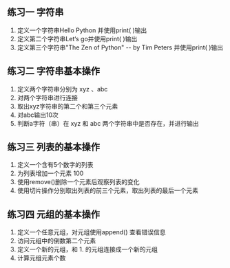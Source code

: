 ## 练习一 字符串

1. 定义一个字符串Hello Python 并使用print( )输出
2. 定义第二个字符串Let‘s go并使用print( )输出
3. 定义第三个字符串"The Zen of Python" -- by Tim Peters 并使用print( )输出

## 练习二 字符串基本操作

1. 定义两个字符串分别为 xyz 、abc
2. 对两个字符串进行连接
3. 取出xyz字符串的第二个和第三个元素
4. 对abc输出10次
5. 判断a字符（串）在 xyz 和 abc 两个字符串中是否存在，并进行输出

## 练习三 列表的基本操作

1. 定义一个含有5个数字的列表
2. 为列表增加一个元素 100
3. 使用remove()删除一个元素后观察列表的变化
4. 使用切片操作分别取出列表的前三个元素，取出列表的最后一个元素


## 练习四 元组的基本操作

1. 定义一个任意元组，对元组使用append() 查看错误信息
2. 访问元组中的倒数第二个元素
3. 定义一个新的元组，和 1. 的元组连接成一个新的元组
4. 计算元组元素个数